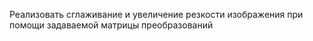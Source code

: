 
Реализовать сглаживание и увеличение резкости изображения при помощи задаваемой матрицы преобразований